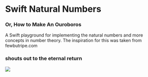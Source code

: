 # Swift Natural Numbers
### Or, How to Make An Ouroboros
A Swift playground for implementing the natural numbers and more concepts in number theory. The inspiration for this was taken from fewbutripe.com

### shouts out to the eternal return
![](https://d13yacurqjgara.cloudfront.net/users/415094/screenshots/1364772/alexandradoffing_auryn_400.png)

